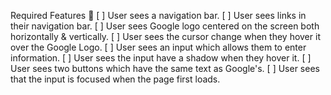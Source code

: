 Required Features 🎯
[ ] User sees a navigation bar.
[ ] User sees links in their navigation bar.
[ ] User sees Google logo centered on the screen both horizontally & vertically.
[ ] User sees the cursor change when they hover it over the Google Logo.
[ ] User sees an input which allows them to enter information.
[ ] User sees the input have a shadow when they hover it.
[ ] User sees two buttons which have the same text as Google's.
[ ] User sees that the input is focused when the page first loads.